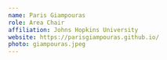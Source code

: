 ```yaml
---
name: Paris Giampouras
role: Area Chair
affiliation: Johns Hopkins University
website: https://parisgiampouras.github.io/
photo: giampouras.jpeg
---
```

